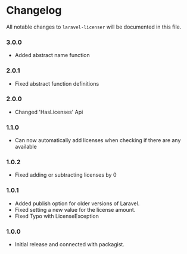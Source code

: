 # Changelog

All notable changes to `laravel-licenser` will be documented in this file.

### 3.0.0
- Added abstract name function

### 2.0.1
- Fixed abstract function definitions

### 2.0.0
- Changed 'HasLicenses' Api

### 1.1.0
- Can now automatically add licenses when checking if there are any available

### 1.0.2
- Fixed adding or subtracting licenses by 0

### 1.0.1
- Added publish option for older versions of Laravel.
- Fixed setting a new value for the license amount.
- Fixed Typo with LicenseException

### 1.0.0
- Initial release and connected with packagist.
